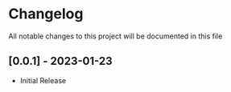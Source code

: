 # Changelog
All notable changes to this project will be documented in this file

## [0.0.1] - 2023-01-23
 - Initial Release
